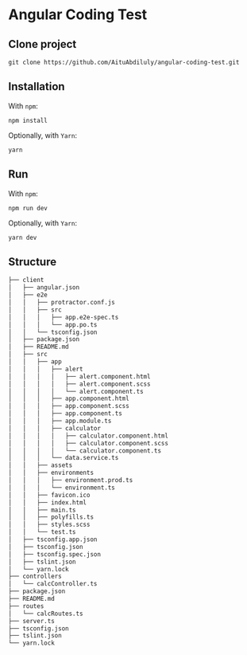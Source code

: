 # Angular Coding Test

## Clone project

    git clone https://github.com/AituAbdiluly/angular-coding-test.git

## Installation

With `npm`:

    npm install

Optionally, with `Yarn`:

    yarn

## Run

With `npm`:

    npm run dev

Optionally, with `Yarn`:

    yarn dev

## Structure

```bash
├── client
│   ├── angular.json
│   ├── e2e
│   │   ├── protractor.conf.js
│   │   ├── src
│   │   │   ├── app.e2e-spec.ts
│   │   │   └── app.po.ts
│   │   └── tsconfig.json
│   ├── package.json
│   ├── README.md
│   ├── src
│   │   ├── app
│   │   │   ├── alert
│   │   │   │   ├── alert.component.html
│   │   │   │   ├── alert.component.scss
│   │   │   │   └── alert.component.ts
│   │   │   ├── app.component.html
│   │   │   ├── app.component.scss
│   │   │   ├── app.component.ts
│   │   │   ├── app.module.ts
│   │   │   ├── calculator
│   │   │   │   ├── calculator.component.html
│   │   │   │   ├── calculator.component.scss
│   │   │   │   └── calculator.component.ts
│   │   │   └── data.service.ts
│   │   ├── assets
│   │   ├── environments
│   │   │   ├── environment.prod.ts
│   │   │   └── environment.ts
│   │   ├── favicon.ico
│   │   ├── index.html
│   │   ├── main.ts
│   │   ├── polyfills.ts
│   │   ├── styles.scss
│   │   └── test.ts
│   ├── tsconfig.app.json
│   ├── tsconfig.json
│   ├── tsconfig.spec.json
│   ├── tslint.json
│   └── yarn.lock
├── controllers
│   └── calcController.ts
├── package.json
├── README.md
├── routes
│   └── calcRoutes.ts
├── server.ts
├── tsconfig.json
├── tslint.json
└── yarn.lock
```